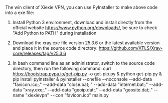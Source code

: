 The win client of Xiexie VPN, you can use PyInstaller to make above code into a exe file:

1. Install Python 3 environment, download and install directly from the official website https://www.python.org/downloads/, be sure to check "Add Python to PATH" during installation

2. Download the xray.exe file version 25.3.6 or the latest available version and place it in the source code directory: https://github.com/XTLS/Xray-core/releases/tag/v25.3.6
   
3. In bash command line as an administrator, switch to the source code directory, then run the following command:
curl https://bootstrap.pypa.io/get-pip.py -o get-pip.py & python get-pip.py & pip install pyinstaller & pyinstaller --onefile --noconsole --add-data "favicon.ico;." --add-data "close.bat;." --add-data "internet.bat;." --add-data "xray.exe;." --add-data "geoip.dat;." --add-data "geosite.dat;." --name "xiexievpn" --icon "favicon.ico" main.py
